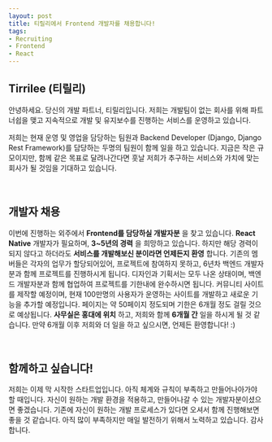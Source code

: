 ```yaml
---
layout: post
title: 티릴리에서 Frontend 개발자를 채용합니다!
tags:
- Recruiting
- Frontend
- React
---
```


## Tirrilee (티릴리)

안녕하세요. 당신의 개발 파트너, 티릴리입니다.
저희는 개발팀이 없는 회사를 위해 파트너쉽을 맺고 지속적으로 개발 및 유지보수를 진행하는 서비스를 운영하고 있습니다.

저희는 현재 운영 및 영업을 담당하는 팀원과 Backend Developer (Django, Django Rest Framework)를 담당하는 두명의 팀원이 함께 일을 하고 있습니다.
지금은 작은 규모이지만, 함께 같은 목표로 달려나간다면 훗날 저희가 추구하는 서비스와 가치에 맞는 회사가 될 것임을 기대하고 있습니다.

<br/>

## 개발자 채용

이번에 진행하는 외주에서 **Frontend를 담당하실 개발자분** 을 찾고 있습니다.
**React Native** 개발자가 필요하며, **3~5년의 경력** 을 희망하고 있습니다.
하지만 해당 경력이 되지 않다고 하더라도 **서비스를 개발해보신 분이라면 언제든지 환영** 합니다.
기존의 멤버들은 각자의 업무가 할당되어있어, 프로젝트에 참여하지 못하고, 6년차 백엔드 개발자분과 함께 프로젝트를 진행하시게 됩니다.
디자인과 기획서는 모두 나온 상태이며, 백엔드 개발자분과 함께 협업하여 프로젝트를 기한내에 완수하시면 됩니다.
커뮤니티 사이트를 제작할 예정이며, 현재 100만명의 사용자가 운영하는 사이트를 개발하고 새로운 기능을 추가할 예정입니다.
페이지는 약 50페이지 정도되며 기한은 6개월 정도 걸릴 것으로 예상됩니다.
**사무실은 홍대에 위치** 하고, 저희와 함께 **6개월 간** 일을 하시게 될 것 같습니다.
만약 6개월 이후 저희와 더 일을 하고 싶으시면, 언제든 환영합니다! :)

<br/>

## 함께하고 싶습니다!

저희는 이제 막 시작한 스타트업입니다.
아직 체계와 규칙이 부족하고 만들어나아가야 할 때입니다.
자신이 원하는 개발 환경을 적용하고, 만들어나갈 수 있는 개발자분이셨으면 좋겠습니다.
기존에 자신이 원하는 개발 프로세스가 있다면 오셔서 함께 진행해보면 좋을 것 같습니다.
아직 많이 부족하지만 매일 발전하기 위해서 노력하고 있습니다.
감사합니다.